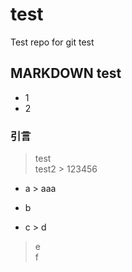 # test
Test repo for git test

## MARKDOWN test
+ 1
+ 2

### 引言
>   test  
>   test2
    > 123456  

* a
      > aaa

* b
* c
      > d  
    
> e  
  > f  

